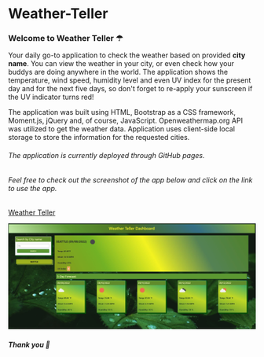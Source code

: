 # Weather-Teller

### Welcome to Weather Teller ☂

<p> Your daily go-to application to check the weather based on provided <b>city name</b>. You can view the weather in your city, or even check how your buddys are doing anywhere in the world. The application shows the temperature, wind speed, humidity level and even UV index for the present day and for the next five days, so don't forget to re-apply your sunscreen if the UV indicator turns red!</p>

<p>The application was built using HTML, Bootstrap as a CSS framework, Moment.js, jQuery and, of course, JavaScript.
Openweathermap.org API was utilized to get the weather data. Application uses client-side local storage to store the information for the requested cities.</p>

###### The application is currently deployed through GitHub pages.
###### Feel free to check out the screenshot of the app below and click on the link to use the app.

[Weather Teller](https://valkim55.github.io/Weather-Teller/) 


![weather-teller-screenshot](./assets/images/webapp-scr.JPG)


##### Thank you 🧡
